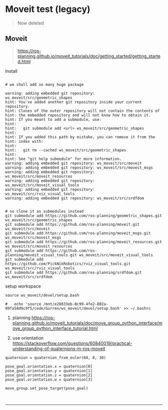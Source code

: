 # Moveit test (legacy)

> Now deleted

## Moveit 

> https://ros-planning.github.io/moveit_tutorials/doc/getting_started/getting_started.html


Install 

```

# we shall add so many huge package 

warning: adding embedded git repository: ws_moveit/src/geometric_shapes
hint: You've added another git repository inside your current repository.
hint: Clones of the outer repository will not contain the contents of
hint: the embedded repository and will not know how to obtain it.
hint: If you meant to add a submodule, use:
hint: 
hint:   git submodule add <url> ws_moveit/src/geometric_shapes
hint: 
hint: If you added this path by mistake, you can remove it from the
hint: index with:
hint: 
hint:   git rm --cached ws_moveit/src/geometric_shapes
hint: 
hint: See "git help submodule" for more information.
warning: adding embedded git repository: ws_moveit/src/moveit
warning: adding embedded git repository: ws_moveit/src/moveit_msgs
warning: adding embedded git repository: ws_moveit/src/moveit_resources
warning: adding embedded git repository: ws_moveit/src/moveit_visual_tools
warning: adding embedded git repository: ws_moveit/src/rviz_visual_tools
warning: adding embedded git repository: ws_moveit/src/srdfdom


# so clone it as submodules instead
git submodule add https://github.com/ros-planning/geometric_shapes.git ws_moveit/src/geometric_shapes
git submodule add https://github.com/ros-planning/moveit.git ws_moveit/src/moveit
git submodule add https://github.com/ros-planning/moveit_msgs.git ws_moveit/src/moveit_msgs
git submodule add https://github.com/ros-planning/moveit_resources.git ws_moveit/src/moveit_resources
git submodule add https://github.com/ros-planning/moveit_visual_tools.git ws_moveit/src/moveit_visual_tools
git submodule add https://github.com/PickNikRobotics/rviz_visual_tools.git ws_moveit/src/rviz_visual_tools
git submodule add https://github.com/ros-planning/srdfdom.git ws_moveit/src/srdfdom

```

setup workspace

```
source ws_moveit/devel/setup.bash

#   echo 'source /mnt/e28833eb-0c99-4fe2-802a-09fa58d9c9f5/code/Gurren/ws_moveit/devel/setup.bash' >> ~/.bashrc
```


1. planning https://ros-planning.github.io/moveit_tutorials/doc/move_group_python_interface/move_group_python_interface_tutorial.html

2. use orientation
https://stackoverflow.com/questions/60840019/practical-understanding-of-quaternions-in-ros-moveit

```
quaternion = quaternion_from_euler(60, 0, 30)

pose_goal.orientation.x = quaternion[0]
pose_goal.orientation.y = quaternion[1]
pose_goal.orientation.z = quaternion[2]
pose_goal.orientation.w = quaternion[3]

move_group.set_pose_target(pose_goal)
```
<br>

------------------

<br>
<br>